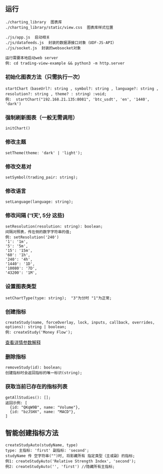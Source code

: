 ## 运行
```
./charting_library  图表库
./charting_library/static/view.css  图表库样式位置

./js/app.js  启动相关
./js/datafeeds.js  封装的数据源接口对象（UDF-JS-API）
./js/socket.js  封装的websocket对象

运行需要本地启动web server
例: cd trading-view-example && python3 -m http.server

```


### 初始化图表方法（只需执行一次）
```
startChart（baseUrl?: string , symbol?: string , language?: string , resolution?: string , theme? : string）:void;
例:  startChart("192.168.21.135:8081", 'btc_usdt', 'en', '1440', 'dark')
```

### 强制刷新图表（一般无需调用）
```
initChart()
```

### 修改主题
```
setTheme(theme: 'dark' | 'light');
```

### 修改交易对
```
setSymbol(trading_pair: string);
```

### 修改语言
```
setLanguage(language: string);
```

### 修改间隔 ('1天', 5分 这些) 
```
setResolution(resolution: string): boolean; 
间隔对照表，传左侧的数字字符串的值; 
例: setResolution('240')
'1': '1m',
'5': '5m',
'15': '15m',
'60': '1h',
'240': '4h',
'1440': '1D',
'10080': '7D',
'43200': '1M',
```

### 设置图表类型
```
setChartType(type: string);  "3"为分时 "1"为正常;
```

### 创建指标
```
createStudy(name, forceOverlay, lock, inputs, callback, overrides, options): string | boolean;
例: createStudy('Money Flow');
```
[查看详情参数解释](https://zlq4863947.gitbooks.io/tradingview/book/Chart-Methods.html#createstudyname-forceoverlay-lock-inputs-callback-overrides-options)
### 删除指标
```
removeStudy(id): boolean;
创建指标时会返回指标的唯一标识(string);
```

### 获取当前已存在的指标列表
```
getAllStudies(): [];
返回示例: [
  {id: "QKqW9B", name: "Volume"},
  {id: "bzJSHX", name: "MACD"},
]
```

## 智能创建指标方法
```
createStudyAuto(studyName, type)
type: 主指标: 'first' 副指标: 'second';
studyName 传 空字符串("")时, 将影藏所有 指定类型（主或副）的指标;
例1: createStudyAuto('Relative Strength Index', 'second');
例2: createStudyAuto('', 'first') //隐藏所有主指标;
```